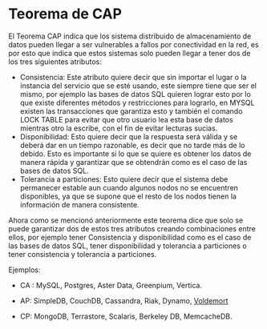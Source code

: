 # Teorema de CAP
El Teorema CAP indica que los sistema distribuido de almacenamiento de datos pueden llegar a ser vulnerables a fallos por conectividad en la red, es por esto que indica que estos sistemas solo pueden llegar a tener dos de los tres siguientes atributos:
-   Consistencia: Este atributo quiere decir que sin importar el lugar o la instancia del servicio que se esté usando, este siempre tiene que ser el mismo, por ejemplo las bases de datos SQL quieren lograr esto por lo que existe diferentes métodos y restricciones para lograrlo, en MYSQL existen las transacciones que garantiza esto y también el comando LOCK TABLE para evitar que otro usuario lea esta base de datos mientras otro la escribe, con el fin de evitar lecturas sucias.
-   Disponibilidad: Esto quiere decir que la respuesta será válida y se deberá dar en un tiempo razonable, es decir que no tarde más de lo debido. Esto es importante si lo que se quiere es obtener los datos de manera rápida y garantizar que se obtendrán como es el caso de las bases de datos SQL.
-   Tolerancia a particiones: Esto quiere decir que el sistema debe permanecer estable aun cuando algunos nodos no se encuentren disponibles, ya que se supone que el resto de los nodos tienen la información de manera consistente.
    

Ahora como se mencionó anteriormente este teorema dice que solo se puede garantizar dos de estos tres atributos creando combinaciones entre ellos, por ejemplo tener Consistencia y disponibilidad como es el caso de las bases de datos SQL, tener disponibilidad y tolerancia a particiones o tener consistencia y tolerancia a particiones.

Ejemplos:

- CA : MySQL, Postgres, Aster Data, Greenpium, Vertica.

- AP: SimpleDB, CouchDB, Cassandra, Riak, Dynamo, [Voldemort](https://www.project-voldemort.com/voldemort/)

- CP: MongoDB, Terrastore, Scalaris, Berkeley DB, MemcacheDB.
